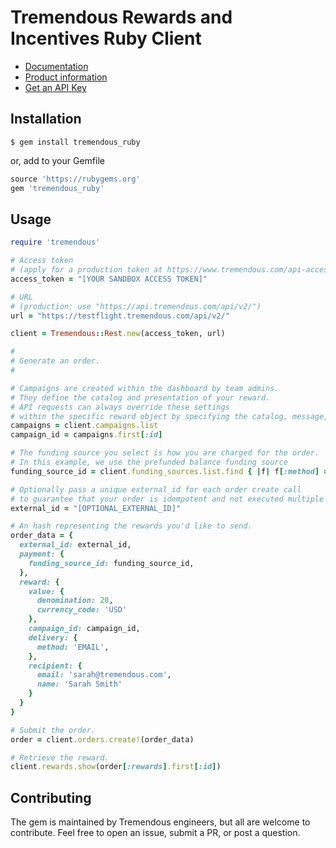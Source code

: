 # Tremendous Rewards and Incentives Ruby Client

- [Documentation](https://www.tremendous.com/docs)
- [Product information](https://www.tremendous.com)
- [Get an API Key](https://testflight.tremendous.com/login)

Installation
------------

`$ gem install tremendous_ruby`

or, add to your Gemfile

```ruby
source 'https://rubygems.org'
gem 'tremendous_ruby'
```

Usage
-----

```ruby
require 'tremendous'

# Access token
# (apply for a production token at https://www.tremendous.com/api-access-request)
access_token = "[YOUR SANDBOX ACCESS TOKEN]"

# URL
# (production: use "https://api.tremendous.com/api/v2/")
url = "https://testflight.tremendous.com/api/v2/"

client = Tremendous::Rest.new(access_token, url)

#
# Generate an order.
#

# Campaigns are created within the dashboard by team admins.
# They define the catalog and presentation of your reward.
# API requests can always override these settings
# within the specific reward object by specifying the catalog, message, etc.
campaigns = client.campaigns.list
campaign_id = campaigns.first[:id]

# The funding source you select is how you are charged for the order.
# In this example, we use the prefunded balance funding source
funding_source_id = client.funding_sources.list.find { |f| f[:method] == "balance" }[:id]

# Optionally pass a unique external_id for each order create call
# to guarantee that your order is idempotent and not executed multiple times.
external_id = "[OPTIONAL_EXTERNAL_ID]"

# An hash representing the rewards you'd like to send.
order_data = {
  external_id: external_id,
  payment: {
    funding_source_id: funding_source_id,
  },
  reward: {
    value: {
      denomination: 20,
      currency_code: 'USD'
    },
    campaign_id: campaign_id,
    delivery: {
      method: 'EMAIL',
    },
    recipient: {
      email: 'sarah@tremendous.com',
      name: 'Sarah Smith'
    }
  }
}

# Submit the order.
order = client.orders.create!(order_data)

# Retrieve the reward.
client.rewards.show(order[:rewards].first[:id])
```

Contributing
------------

The gem is maintained by Tremendous engineers, but all are welcome to contribute.
Feel free to open an issue, submit a PR, or post a question.

